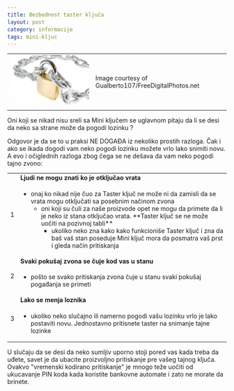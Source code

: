 ```yaml
---
title: Bezbednost taster ključa
layout: post
category: informacije
tags: mini-kljuc 
---
```


<table><tr><td>
<img src="/assets/images/news/katanac_Gualberto107.jpg" />
</td><td>
Image courtesy of Gualberto107/FreeDigitalPhotos.net
</td></tr></table>

Oni koji se nikad nisu sreli sa Mini ključem se uglavnom pitaju da li se desi da neko sa strane može da pogodi lozinku ?

Odgovor je da se to u praksi NE DOGAĐA iz nekoliko prostih razloga. Čak i ako se ikada dogodi vam neko pogodi lozinku možete vrlo lako snimiti novu. A evo i očiglednih razloga zbog čega se ne dešava da vam neko pogodi tajno zvono: 

<table class="table table-striped special">
<tr class="danger"><td rowspan="2">
1
</td><td>
<b>Ljudi ne mogu znati ko je otključao vrata</b>
</td></tr>
<tr><td>
 <ul>
  <li>
  onaj ko nikad nije čuo za Taster ključ ne može ni da zamisli da se vrata mogu otključati sa posebnim načinom zvona
    <ul>
     <li>
       oni koji su čuli za naše proizvode opet ne mogu da primete da li je neko iz stana otključao vrata. **Taster ključ se ne može uočiti na pozivnoj tabli**
       <ul>
         <li>
          ukoliko neko zna kako kako funkcioniše Taster ključ i zna da baš vaš stan poseduje Mini ključ mora da posmatra vaš prst i gleda način pritiskanja 
         </li>
        </ul>
     </li>
    </ul>
  </li>
 </ul>
</td></tr>
<tr class="warning"><td rowspan="2">
2
</td><td>
<b>Svaki pokušaj zvona se čuje kod vas u stanu</b>
</td></tr>
<tr><td>
 <ul>
  <li>
 pošto se svako pritiskanja zvona čuje u stanu svaki pokušaj pogađanja se primeti
  </li>
 </ul>
</td></tr>
<tr class="success"><td rowspan="2">
3
</td><td>
<b>Lako se menja loznika</b>
</td></td>
<tr><td>
 <ul>
  <li>
    ukoliko neko slučajno ili namerno pogodi vašu lozinku vrlo je lako postaviti novu. Jednostavno pritisnete taster na snimanje tajne lozinke
  </li>
 </ul>
</td></tr>
</table>


U slučaju da se desi da neko sumljiv uporno stoji pored vas kada treba da uđete, savet je da ubacite proizvoljno pritiskanje pre vašeg tajnog ključa. Ovakvo "vremenski kodirano pritiskanje" je mnogo teže uočiti od ukucavanje PIN koda kada koristite bankovne automate i zato ne morate da brinete.


